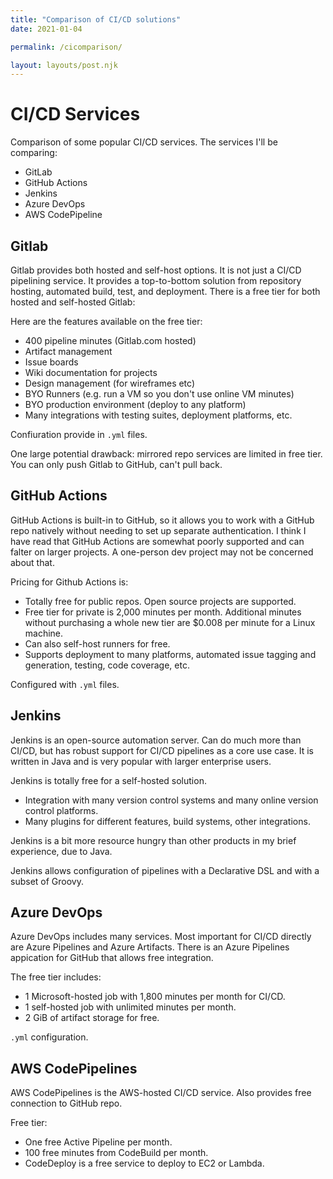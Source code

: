 ```yaml
---
title: "Comparison of CI/CD solutions"
date: 2021-01-04

permalink: /cicomparison/

layout: layouts/post.njk
---
```


# CI/CD Services

Comparison of some popular CI/CD services. The services I'll be comparing:

* GitLab
* GitHub Actions
* Jenkins
* Azure DevOps
* AWS CodePipeline

## Gitlab

Gitlab provides both hosted and self-host options. It is not just a CI/CD pipelining service. It provides a top-to-bottom solution from repository hosting, automated build, test, and deployment. There is a free tier for both hosted and self-hosted Gitlab:

Here are the features available on the free tier:
* 400 pipeline minutes (Gitlab.com hosted)
* Artifact management
* Issue boards
* Wiki documentation for projects
* Design management (for wireframes etc)
* BYO Runners (e.g. run a VM so you don't use online VM minutes)
* BYO production environment (deploy to any platform)
* Many integrations with testing suites, deployment platforms, etc.

Confiuration provide in `.yml` files. 

One large potential drawback: mirrored repo services are limited in free tier. You can only push Gitlab to GitHub, can't pull back.

## GitHub Actions

GitHub Actions is built-in to GitHub, so it allows you to work with a GitHub repo natively without needing to set up separate authentication. I think I have read that GitHub Actions are somewhat poorly supported and can falter on larger projects. A one-person dev project may not be concerned about that.

Pricing for Github Actions is:
* Totally free for public repos. Open source projects are supported.
* Free tier for private is 2,000 minutes per month. Additional minutes without purchasing a whole new tier are $0.008 per minute for a Linux machine.
* Can also self-host runners for free.
* Supports deployment to many platforms, automated issue tagging and generation, testing, code coverage, etc.

Configured with `.yml` files.

## Jenkins

Jenkins is an open-source automation server. Can do much more than CI/CD, but has robust support for CI/CD pipelines as a core use case. It is written in Java and is very popular with larger enterprise users.

Jenkins is totally free for a self-hosted solution.
* Integration with many version control systems and many online version control platforms.
* Many plugins for different features, build systems, other integrations.

Jenkins is a bit more resource hungry than other products in my brief experience, due to Java.

Jenkins allows configuration of pipelines with a Declarative DSL and with a subset of Groovy.

## Azure DevOps

Azure DevOps includes many services. Most important for CI/CD directly are Azure Pipelines and Azure Artifacts. There is an Azure Pipelines appication for GitHub that allows free integration.

The free tier includes:
* 1 Microsoft-hosted job with 1,800 minutes per month for CI/CD.
* 1 self-hosted job with unlimited minutes per month.
* 2 GiB of artifact storage for free.

`.yml` configuration.

## AWS CodePipelines

AWS CodePipelines is the AWS-hosted CI/CD service. Also provides free connection to GitHub repo.

Free tier:
* One free Active Pipeline per month.
* 100 free minutes from CodeBuild per month.
* CodeDeploy is a free service to deploy to EC2 or Lambda.
